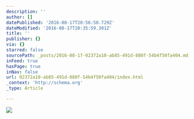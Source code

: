```yaml
---
description: ''
author: []
datePublished: '2016-08-17T20:56:50.729Z'
dateModified: '2016-08-17T20:35:59.301Z'
title: ''
publisher: {}
via: {}
starred: false
sourcePath: _posts/2016-08-17-02372a10-ab85-491d-880f-54b4f50fa404.md
inFeed: true
hasPage: true
inNav: false
url: 02372a10-ab85-491d-880f-54b4f50fa404/index.html
_context: 'http://schema.org'
_type: Article

---
```

![](https://the-grid-user-content.s3-us-west-2.amazonaws.com/2aa0202c-ffe4-426a-ac7c-e308b5f38057.jpg)